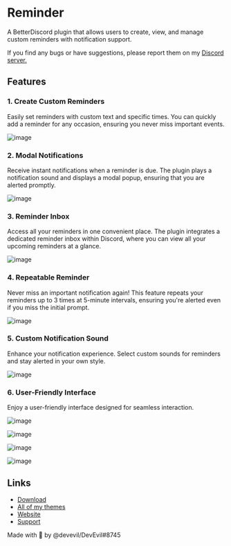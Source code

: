 # Reminder
A BetterDiscord plugin that allows users to create, view, and manage custom reminders with notification support.

If you find any bugs or have suggestions, please report them on my [Discord server.](https://dsc.gg/devevil)

## Features

### 1. Create Custom Reminders
Easily set reminders with custom text and specific times. You can quickly add a reminder for any occasion, ensuring you never miss important events.

![image](https://github.com/user-attachments/assets/9fee7b46-4a3a-4ec6-950b-27577109825a)

### 2. Modal Notifications
Receive instant notifications when a reminder is due. The plugin plays a notification sound and displays a modal popup, ensuring that you are alerted promptly.

![image](https://github.com/user-attachments/assets/4e501c29-b1d7-42a6-9f4f-15d0be94416f)

### 3. Reminder Inbox
Access all your reminders in one convenient place. The plugin integrates a dedicated reminder inbox within Discord, where you can view all your upcoming reminders at a glance.

![image](https://github.com/user-attachments/assets/5193286e-db98-42a4-951f-93270756f406)

### 4. Repeatable Reminder
Never miss an important notification again! This feature repeats your reminders up to 3 times at 5-minute intervals, ensuring you're alerted even if you miss the initial prompt.

![image](https://github.com/user-attachments/assets/d51117d4-1541-4d1b-aa19-d0fd93bf54c9)

### 5. Custom Notification Sound
Enhance your notification experience. Select custom sounds for reminders and stay alerted in your own style.

![image](https://github.com/user-attachments/assets/9d7e5037-90c5-43fd-b6ef-560503296bb3)

### 6. User-Friendly Interface
Enjoy a user-friendly interface designed for seamless interaction.

![image](https://github.com/user-attachments/assets/9cc85a15-0d48-4ece-8aa6-fcb79586aa96)

![image](https://github.com/user-attachments/assets/b5676ea6-bf86-4236-9f2d-ae6f51222354)

![image](https://github.com/user-attachments/assets/9d7e5037-90c5-43fd-b6ef-560503296bb3)

![image](https://github.com/user-attachments/assets/5193286e-db98-42a4-951f-93270756f406)

## Links
- [Download](https://betterdiscord.app/plugin/Reminder)
- [All of my themes](https://betterdiscord.app/developer/DevEvil)
- [Website](https://devevil.com)
- [Support](https://dsc.gg/devevil)

Made with 💜 by @devevil/DevEvil#8745
